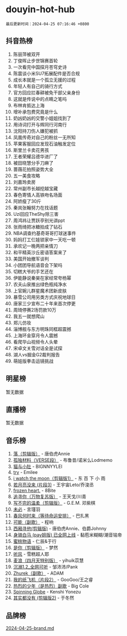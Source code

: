 # douyin-hot-hub

`最后更新时间：2024-04-25 07:16:46 +0800`

## 抖音热榜

1. 陈丽萍被双开
1. 丁俊晖止步世锦赛首轮
1. 一次看完中国探月苍穹史诗
1. 陈震谈小米SU7拓展配件是否合规
1. 成长本就是一个孤立无援的过程
1. 年轻人有自己的骑行方式
1. 官方回应拦春耕被免干部父亲身份
1. 这就是传说中的点睛之笔吗
1. 布林肯抵达上海
1. 增补承包费究竟是什么
1. 奶凶奶凶的交警小姐姐找到了
1. 用诗词打开与辉同行河南行
1. 沈阳持刀伤人嫌犯被抓
1. 凤凰传奇对自己的粉丝一无所知
1. 苹果客服回应发现石油触发定位
1. 斯里兰卡卖花男孩
1. 王者荣耀吕德华进厂了
1. 被田晓慧分手刀麻了
1. 蔷薇花拍照姿势大全
1. 五一美食攻略
1. 刘嘉玲卖房
1. 常州副市长越挖越宝藏
1. 春色寄情人高铁吻名场面
1. 阿娇瘦了30斤
1. 秦岚张翰努力在找话题
1. Uzi回应TheShy除三害
1. 周鸿祎让贾跃亭别光讲ppt
1. 张雨绮把冰糖拍成了钻石
1. NBA调查约基奇哥哥打球迷事件
1. 妈妈打工仨娃锁家中一天吃一顿
1. 承欢记一晚两把亲情刀
1. 和平精英沙丘密语答案来了
1. 美国开始撤军谈判
1. 小团团导航语音会下架吗
1. 切糕大爷的手艺还在
1. 伊能静说秦昊在家经常夸杨幂
1. 农夫山泉推出绿色瓶纯净水
1. 上官婉儿群星魔术团新皮肤
1. 暴雪公司用另类方式庆祝地球日
1. 唐家三少宣布二十年来首次停更
1. 周琦停赛2场罚款10万
1. 我五一就想爬山
1. 郑儿仿妆
1. 淄博舰与东方明珠同框超震撼
1. 上海环金穿月令人震撼
1. 看爬华山视频令人头晕
1. 宋卓文关雪对话全是试探
1. 湖人vs掘金G2裁判报告
1. 萌娃版拳击运镜挑战

## 明星榜

暂无数据

## 直播榜

暂无数据

## 音乐榜

1. [落（剪辑版）](https://sf3-cdn-tos.douyinstatic.com/obj/tos-cn-ve-2774/o0h6HvN1BBbli9LtU3i5fQIleBQMF5Cg4TZmmC) - 唐伯虎Annie
1. [孤独材料（VERSE段）](https://sf3-cdn-tos.douyinstatic.com/obj/tos-cn-ve-2774/ocX7glDNHYlwFeYrGQfBZoThtvPWy8tCCEBGKQ) - 布鲁昔/诺米么Lodmemo
1. [猫与小肚](https://sf27-cdn-tos.douyinstatic.com/obj/tos-cn-ve-2774/osZeoClMECgK8DYl6VebABgbchEtPYQjZEnRtd) - BIGNNYYLEI
1. [try](https://sf27-cdn-tos.douyinstatic.com/obj/tos-cn-ve-2774/oMCYLreazYIFEgVb1vQdrJnJTbe8DDfiCA6gKw) - Emilee
1. [i watch the moon（剪辑版1）](https://sf27-cdn-tos.douyinstatic.com/obj/tos-cn-ve-2774/o0I9mSChzHZANMJIEBfkCQzzg6N5WAcVtqft9P) - 东 百 下 小 雨
1. [若月亮没来 (片段3)](https://sf3-cdn-tos.douyinstatic.com/obj/tos-cn-ve-2774/okfyEUsGW1B1ovJi5JiN9IjvAT2lMwA054GoEB) - 王宇宙Leto/乔浚丞
1. [frozen heart.](https://sf5-hl-cdn-tos.douyinstatic.com/obj/tos-cn-ve-2774/oIIWJfyjIACZA9zQMtnJ6hQQhFC4vhCupoRBsO) - 8Bite
1. [追寻你（万物复苏版）](https://sf3-cdn-tos.douyinstatic.com/obj/tos-cn-ve-2774/oYeAZJsbjIDit9APmBg8u6uDUQnHmoCf3gbo74) - 王天戈/川青
1. [写不完的温柔（剪辑版）](https://sf5-hl-cdn-tos.douyinstatic.com/obj/tos-cn-ve-2774/oYBzzZQJ233GfwkemJJffAIWgeIYrjZfWhHTcG) - G.E.M. 邓紫棋
1. [未必](https://sf5-hl-cdn-tos.douyinstatic.com/obj/tos-cn-ve-2774/ogntQMFnKQDZUgTCYuJgfLEtleYZZFxBQqhhFB) - 言瑾羽
1. [春风何时来（等待命运安排）](https://sf3-cdn-tos.douyinstatic.com/obj/tos-cn-ve-2774/oICBNbD3gelMfB4WgiD1KI2jQtXZE2FgHLwtsl) - 巴扎黑
1. [可能（副歌）](https://sf5-hl-cdn-tos.douyinstatic.com/obj/tos-cn-ve-2774/cde1731888894259b333569393c2fb51) - 程响
1. [西厢寻他(剪辑版)](https://sf3-cdn-tos.douyinstatic.com/obj/tos-cn-ve-2774/oUsAVfAQKlRNxEv5qxvIB8o5qmIWUcXbzJKJhw) - 唐伯虎Annie、伯爵Johnny
1. [身骑白马 (pay姐版) 已全网上线](https://sf3-cdn-tos.douyinstatic.com/obj/tos-cn-ve-2774/oQLO5ZgLsFkaDhdIIveF2zUCgfweY0gWaH4AQG) - 黏苞米糊糊/潮音铭帝
1. [蜜桃物语](https://sf3-cdn-tos.douyinstatic.com/obj/tos-cn-ve-2774/oIhOSCZtIACtYU4XQkngiW9kCBfVD1Fz9IYeqL) - 仁辰&于行
1. [是你（剪辑版）](https://sf5-hl-cdn-tos.douyinstatic.com/obj/tos-cn-ve-2774/46019dae783c4c969944217fe1cfafc4) - 梦然
1. [听风](https://sf27-cdn-tos.douyinstatic.com/obj/tos-cn-ve-2774/oAPa3yDDDIZygYzQdBemCAIngcCeEARgbQDtJC) - 雪糕超人耶
1. [麦浪（四月天特别版）](https://sf5-hl-cdn-tos.douyinstatic.com/obj/tos-cn-ve-2774/26f5501a6547411fa3fbedc592fed0ad) - yihuik苡慧
1. [沉溺1.2_全网可听](https://sf6-cdn-tos.douyinstatic.com/obj/tos-cn-ve-2774/ok2QoiBqsWAX9McZmWiI9gAB0EzwD4Xj6yfmtH) - 邹沛沛/Pank
1. [Zhurek（副歌）](https://sf5-hl-cdn-tos.douyinstatic.com/obj/tos-cn-ve-2774/ooQm8FBZQDlf0btEYgVpCcSCQfrdJGBEKZYBGS) - ADAM
1. [我的纸飞机（片段2）](https://sf3-cdn-tos.douyinstatic.com/obj/tos-cn-ve-2774/oM2ZrKcg2CD5AeRB2gkeXOFB1IxAGJdZPazYHf) - GooGoo/王之睿
1. [热烈的少年（是热烈）副歌](https://sf5-hl-cdn-tos.douyinstatic.com/obj/tos-cn-ve-2774/owVNI0CLDAUMtSz6TEYvfFBFL4UDFFhLfgK8fa) - Big Cole
1. [Spinning Globe](https://sf3-cdn-tos.douyinstatic.com/obj/tos-cn-ve-2774/oAYhDobngQZXzvJaWpxueRR0jC4FZDexedXDYA) - Kenshi Yonezu
1. [其实都没有 (剪辑版2)](https://sf3-cdn-tos.douyinstatic.com/obj/tos-cn-ve-2774/oEBNQenHZtBhxYjGgUDQk0BCHTigQafgFlbQ7k) - 于冬然

## 品牌榜

[2024-04-25-brand.md](2024-04-25-brand.md)
